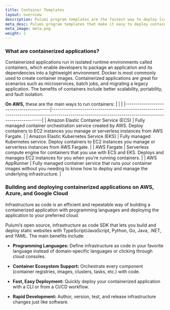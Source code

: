 ```yaml
---
title: Container Templates
layout: overview
description: Pulumi program templates are the fastest way to deploy [containerized applications](/containers) on [AWS](/aws), [Azure](/azure), or [Google Cloud Platform](/gcp). Templates come with predefined [infrastructure as code](/what-is/what-is-infrastructure-as-code) so you can get started instantly.
meta_desc: Pulumi program templates that make it easy to deploy containerized applications on AWS, Azure, or Google Cloud Platform.
meta_image: meta.png
weight: 1
---
```


### What are containerized applications?

Containerized applications run in isolated runtime environments called containers, which enable developers to package an application and its dependencies into a lightweight environment. Docker is most commonly used to create container images. Containerized applications are great for scenarios such as microservices, batch jobs, and migrating a legacy application. The benefits of containers include better scalability, portability, and fault isolation.

**On AWS,** these are the main ways to run containers:
|                                         |                                                                                                                                                       |
|-----------------------------------------|-------------------------------------------------------------------------------------------------------------------------------------------------------|
| Amazon Elastic Container Service (ECS)  | Fully managed container orchestration service created by AWS. Deploy containers to EC2 instances you manage or serverless instances from AWS Fargate. |
| Amazon Elastic Kubernetes Service (EKS) | Fully managed Kubernetes service. Deploy containers to EC2 instances you manage or serverless instances from AWS Fargate.                             |
| AWS Fargate                             | Serverless compute engine for containers that you use with ECS and EKS. Deploys and manages EC2 instances for you when you’re running containers.     |
| AWS AppRunner                           | Fully managed container service that runs your container images without you needing to know how to deploy and manage the underlying infrastructure.   |

### Building and deploying containerized applications on AWS, Azure, and Google Cloud

Infrastructure as code is an efficient and repeatable way of building a containerized application with programming languages and deploying the application to your preferred cloud.

Pulumi’s open source, infrastructure as code SDK that lets you build and deploy static websites with TypeScript/JavaScript, Python, Go, Java, .NET, and YAML. The main benefits include:

* **Programming Languages:** Define infrastructure as code in your favorite language instead of domain-specific languages or clicking through cloud consoles.

* **Container Ecosystem Support:** Orchestrate every component (container registries, images, clusters, tasks, etc.) with code.

* **Fast, Easy Deployment:** Quickly deploy your containerized application with a CLI or from a CI/CD workflow.

* **Rapid Development:** Author, version, test, and release infrastructure changes just like software.
